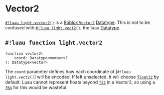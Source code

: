 # Vector2

[`#!luau light.vector2()`](./vector2.md) is a
<a href="https://create.roblox.com/docs/reference/engine/datatypes/Vector2" target="_blank">Roblox `Vector2`</a>
[Datatype](../index.md). This is not to be confused with [`#!luau light.vect2()`](./vect2.md), the luau
[Datatype](../index.md).

## `#!luau function light.vector2`

```luau title='<span class="md-tag md-tag-icon md-tag--client">Client</span> <span class="md-tag md-tag-icon md-tag--server">Server</span> <span class="md-tag md-tag-icon md-tag--shared">Shared</span> <span class="md-tag md-tag-icon md-tag--sync">Synchronous</span>'
function vector2(
    coord: Datatype<number>?
): Datatype<vector>
```

The `coord` parameter defines how each coordinate of [`#!luau light.vect2()`] will be encoded. If left unselected, it
will choose [`float32`](../numbers/floats.md) by default. Luau cannot represent floats beyond
[`f32`](../numbers/floats.md) in a Vector2, so using a [`f64`](../numbers/floats.md) for this would be wasteful.
